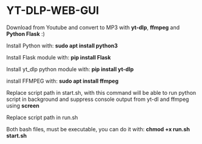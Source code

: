 # **YT-DLP-WEB-GUI**
Download from Youtube and convert to MP3 with **yt-dlp**, **ffmpeg** and **Python Flask** :)

Install Python with: **sudo apt install python3**

Install Flask module with: **pip install Flask**

Install yt_dlp python module with: **pip install yt-dlp**

install FFMPEG with: **sudo apt install ffmpeg**

Replace script path in start.sh, with this command will be able to run python script in background and suppress console output from yt-dl and ffmpeg using **screen**

Replace script path in run.sh

Both bash files, must be executable, you can do it with: **chmod +x run.sh start.sh**
